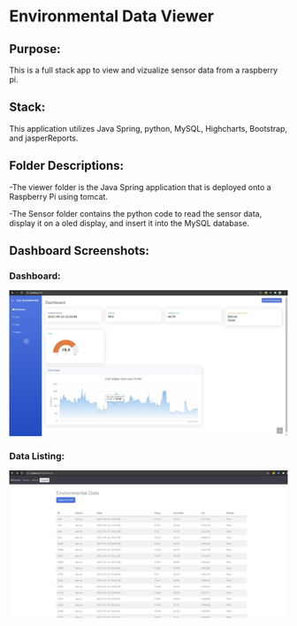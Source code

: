 # Environmental Data Viewer

## Purpose:
This is a full stack app to view and vizualize sensor data from a raspberry pi. 

## Stack:
This application utilizes Java Spring, python, MySQL, Highcharts, Bootstrap, and jasperReports. 

## Folder Descriptions:
-The viewer folder is the Java Spring application that is deployed onto a Raspberry Pi using tomcat. 

-The Sensor folder contains the python code to read the sensor data, display it on a oled display, and insert it into the MySQL database. 


## Dashboard Screenshots:

### Dashboard:
<img src="https://github.com/bpawlin1/enivData/blob/main/Images/DashboardHome.JPG" alt="Dashboard" style="max-width: 100%;">

### Data Listing:
<img src="https://github.com/bpawlin1/enivData/blob/main/Images/TableView.JPG" alt="Dashboard" style="max-width: 100%;">

